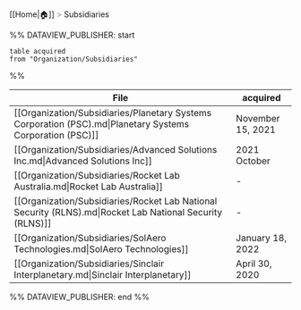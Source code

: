 [[Home|🏠]] <span style="color: LightSlateGray">></span> Subsidiaries

%% DATAVIEW_PUBLISHER: start
```
table acquired 
from "Organization/Subsidiaries"
```
%%

| File                                                                                                      | acquired          |
| --------------------------------------------------------------------------------------------------------- | ----------------- |
| [[Organization/Subsidiaries/Planetary Systems Corporation (PSC).md\|Planetary Systems Corporation (PSC)]] | November 15, 2021 |
| [[Organization/Subsidiaries/Advanced Solutions Inc.md\|Advanced Solutions Inc]]                           | 2021 October      |
| [[Organization/Subsidiaries/Rocket Lab Australia.md\|Rocket Lab Australia]]                               | \-                |
| [[Organization/Subsidiaries/Rocket Lab National Security (RLNS).md\|Rocket Lab National Security (RLNS)]] | \-                |
| [[Organization/Subsidiaries/SolAero Technologies.md\|SolAero Technologies]]                               | January 18, 2022  |
| [[Organization/Subsidiaries/Sinclair Interplanetary.md\|Sinclair Interplanetary]]                         | April 30, 2020    |

%% DATAVIEW_PUBLISHER: end %%
